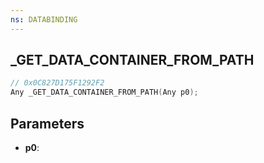 ```yaml
---
ns: DATABINDING
---
```

## _GET_DATA_CONTAINER_FROM_PATH

```c
// 0x0C827D175F1292F2
Any _GET_DATA_CONTAINER_FROM_PATH(Any p0);
```

## Parameters
* **p0**:
